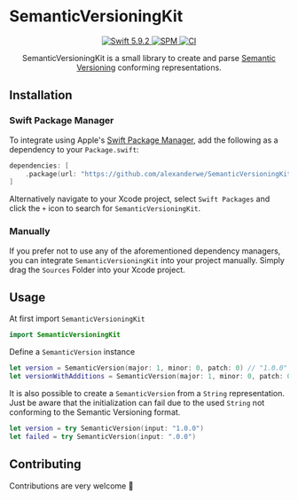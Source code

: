 # SemanticVersioningKit

<p align="center">
    <a href="https://developer.apple.com/swift/">
      <img src="https://img.shields.io/badge/Swift-5.9.2-orange.svg?style=flat" alt="Swift 5.9.2">
   </a>
   <a href="https://github.com/apple/swift-package-manager">
      <img src="https://img.shields.io/badge/Swift%20Package%20Manager-compatible-brightgreen.svg" alt="SPM">
   </a>

   <a href="https://github.com/alexanderwe/SemanticVersioningKit">
      <img src="https://github.com/alexanderwe/SemanticVersioningKit/workflows/Main%20Branch%20CI/badge.svg" alt="CI">
   </a>
</p>

<p align="center">
    SemanticVersioningKit is a small library to create and parse <a href="https://semver.org">Semantic Versioning</a> conforming representations.
</p>

## Installation

### Swift Package Manager

To integrate using Apple's [Swift Package Manager](https://swift.org/package-manager/), add the following as a dependency to your `Package.swift`:

```swift
dependencies: [
    .package(url: "https://github.com/alexanderwe/SemanticVersioningKit.git", from: "2.1.2")
]
```

Alternatively navigate to your Xcode project, select `Swift Packages` and click the `+` icon to search for `SemanticVersioningKit`.

### Manually

If you prefer not to use any of the aforementioned dependency managers, you can integrate `SemanticVersioningKit` into your project manually. Simply drag the `Sources` Folder into your Xcode project.

## Usage

At first import `SemanticVersioningKit`

```swift
import SemanticVersioningKit
```

Define a `SemanticVersion` instance

```swift
let version = SemanticVersion(major: 1, minor: 0, patch: 0) // "1.0.0"
let versionWithAdditions = SemanticVersion(major: 1, minor: 0, patch: 0, preReleaseIdentifiers: ["alpha", "1"], buildIdentifiers: ["exp","sha","5114f85"]) // "1.0.0-alpha.1+exp.sha.5114f85"
```

It is also possible to create a `SemanticVersion` from a `String` representation. Just be aware that the initialization can fail due to the used `String` not conforming to the Semantic Versioning format.

```swift
let version = try SemanticVersion(input: "1.0.0")
let failed = try SemanticVersion(input: ".0.0")
```

## Contributing

Contributions are very welcome 🙌
